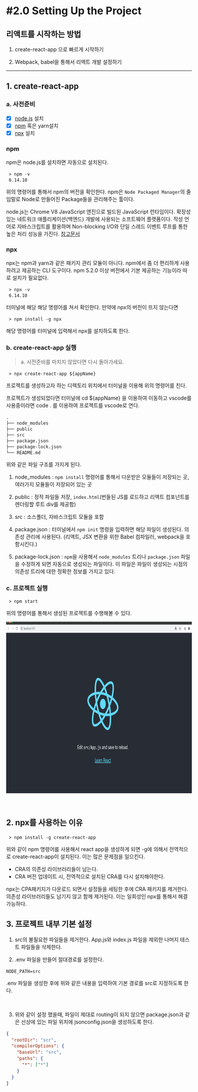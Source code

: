 # #2.0 Setting Up the Project

## 리액트를 시작하는 방법

1. create-react-app 으로 빠르게 시작하기

2. Webpack, babel을 통해서 리액트 개발 설정하기

---

## 1. create-react-app

### a. 사전준비

- [x] [node.js](https://nodejs.org/ko/) 설치
- [x] [npm](#npm) 혹은 yarn설치
- [x] [npx](#npx) 설치

### npm

npm은 node.js를 설치하면 자동으로 설치된다.

```
 > npm -v
 6.14.10
```

위의 명령어를 통해서 npm의 버전을 확인한다.
npm은 `Node Packaged Manager`의 줄임말로 Node로 만들어진 Package들을 관리해주는 툴이다.

node.js는 Chrome V8 JavaScript 엔진으로 빌드된 JavaScript 런타임이다. 확장성 있는 네트워크 애플리케이션(백엔드) 개발에 사용되는 소프트웨어 플랫폼이다. 작성 언어로 자바스크립트를 활용하며 Non-blocking I/O와 단일 스레드 이벤트 루프를 통한 높은 처리 성능을 가진다. [참고문서](https://ko.wikipedia.org/wiki/Node.js)

### npx

npx는 npm과 yarn과 같은 패키지 관리 모듈이 아니다. npm에서 좀 더 편리하게 사용하려고 제공하는 CLI 도구이다. npm 5.2.0 이상 버전에서 기본 제공하는 기능이라 따로 설치가 필요없다.

```
 > npx -v
 6.14.10
```

터미널에 해당 해당 명령어를 쳐서 확인한다. 만약에 npx의 버전이 뜨지 않는다면

```
 > npm install -g npx
```

해당 명령어를 터미널에 입력해서 npx를 설치하도록 한다.

### b. create-react-app 실행

> a. 사전준비를 마치지 않았다면 다시 돌아가세요.

```
 > npx create-react-app ${appName}
```

프로젝트를 생성하고자 하는 디렉토리 위치에서 터미널을 이용해 위의 명령어를 친다.

프로젝트가 생성되었다면 터미널에 cd ${appName} 을 이용하여 이동하고 vscode를 사용중이라면 code . 를 이용하여 프로젝트를 vscode로 연다.

```
.
├── node_modules
├── public
├── src
├── package.json
├── package-lock.json
└── README.md
```

위와 같은 파일 구조를 가지게 된다.

1.  node_modules : `npm install` 명령어를 통해서 다운받은 모듈들이 저장되는 곳, 여러가지 모듈들이 저장되어 있는 곳

2.  public : 정적 파일들 저장, `index.html`(번들된 JS를 로드하고 리액트 컴포넌트를 렌더링할 루트 div를 제공함)

3.  src : 소스폴더, 자바스크립트 모듈을 포함

4.  package.json : 터미널에서 `npm init` 명령을 입력하면 해당 파일이 생성된다. 의존성 관리에 사용된다. (리액트, JSX 변환을 위한 Babel 컴파일러, webpack을 포함시킨다.)

5.  package-lock.json : `npm`을 사용해서 `node_modules` 트리나 `package.json` 파일을 수정하게 되면 자동으로 생성되는 파일이다. 이 파일은 파일이 생성되는 시점의 의존성 트리에 대한 정확한 정보를 가지고 있다.

### c. 프로젝트 실행

```
 > npm start
```

위의 명령어를 통해서 생성된 프로젝트를 수행해볼 수 있다.

<p align="center">
<img src="https://github.com/dudwns9331/WebStudy/blob/master/ReactJS/images/start_page.PNG" height="465px" width="800px">
</p>

<br/>

## 2. npx를 사용하는 이유

```
 > npm install -g create-react-app
```

위와 같이 npm 명령어를 사용해서 react app을 생성하게 되면 -g에 의해서 전역적으로 create-react-app이 설치된다. 이는 많은 문제점을 일으킨다.

- CRA의 의존성 라이브러리들이 남는다.
- CRA 버전 업데이트 시, 전역적으로 설치된 CRA를 다시 설치해야한다.

npx는 CPA패키지가 다운로드 되면서 설정들을 세팅한 후에 CRA 패키지를 제거한다. 의존성 라이브러리들도 남기지 않고 함께 제거된다. 이는 일회성인 npx를 통해서 해결 가능하다.

## 3. 프로젝트 내부 기본 설정

1.  src의 불필요한 파일들을 제거한다. App.js와 index.js 파일을 제외한 나머지 테스트 파일들을 삭제한다.

2.  .env 파일을 만들어 절대경로를 설정한다.

```
NODE_PATH=src
```

.env 파일을 생성한 후에 위와 같은 내용을 입력하여 기본 경로를 src로 지정하도록 한다.

<br/>

3.  위와 같이 설정 했을때, 파일이 제대로 routing이 되지 않으면 package.json과 같은 선상에 있는 파일 위치에 jsonconfig.json을 생성하도록 한다.

```json
{
  "rootDir": "scr",
  "compilerOptions": {
    "baseUrl": "src",
    "paths": {
      "*": ["*"]
    }
  }
}
```
